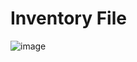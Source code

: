 # Inventory File

![image](https://github.com/user-attachments/assets/13bd72e6-9498-4b11-b9c5-1e1033bd9c8a)


